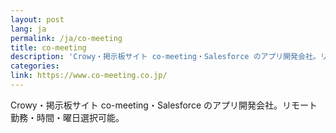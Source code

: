 ```yaml
---
layout: post
lang: ja
permalink: /ja/co-meeting
title: co-meeting
description: 'Crowy・掲示板サイト co-meeting・Salesforce のアプリ開発会社。リモート勤務・時間・曜日選択可能。'
categories: 
link: https://www.co-meeting.co.jp/
---
```


<p>Crowy・掲示板サイト co-meeting・Salesforce のアプリ開発会社。リモート勤務・時間・曜日選択可能。</p>
